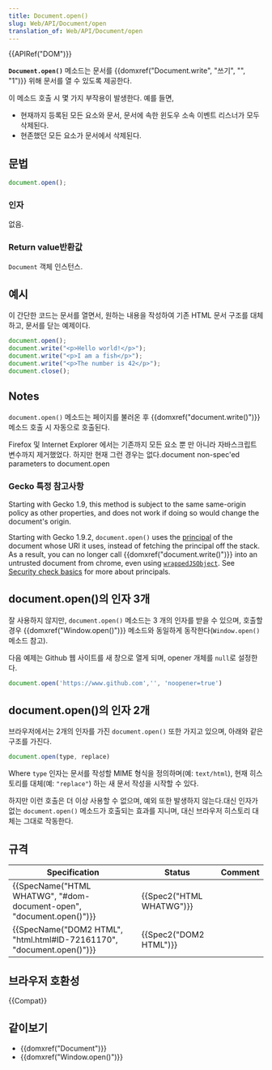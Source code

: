 ```yaml
---
title: Document.open()
slug: Web/API/Document/open
translation_of: Web/API/Document/open
---
```

{{APIRef("DOM")}}

**`Document.open()`** 메소드는 문서를 {{domxref("Document.write", "쓰기", "", "1")}} 위해 문서를 열 수 있도록 제공한다.

이 메소드 호출 시 몇 가지 부작용이 발생한다. 예를 들면,

- 현재까지 등록된 모든 요소와 문서, 문서에 속한 윈도우 소속 이벤트 리스너가 모두 삭제된다.
- 현존했던 모든 요소가 문서에서 삭제된다.

## 문법

```js
document.open();
```

### 인자

없음.

### Return value반환값

`Document` 객체 인스턴스.

## 예시

이 간단한 코드는 문서를 열면서, 원하는 내용을 작성하여 기존 HTML 문서 구조를 대체하고, 문서를 닫는 예제이다.

```js
document.open();
document.write("<p>Hello world!</p>");
document.write("<p>I am a fish</p>");
document.write("<p>The number is 42</p>");
document.close();
```

## Notes

`document.open()` 메소드는 페이지를 불러온 후 {{domxref("document.write()")}} 메소드 호출 시 자동으로 호출된다.

Firefox 및 Internet Explorer 에서는 기존까지 모든 요소 뿐 만 아니라 자바스크립트 변수까지 제거했었다. 하지만 현재 그런 경우는 없다.document non-spec'ed parameters to document.open

### Gecko 특정 참고사항

Starting with Gecko 1.9, this method is subject to the same same-origin policy as other properties, and does not work if doing so would change the document's origin.

Starting with Gecko 1.9.2, `document.open()` uses the [principal](/ko/docs/Security_check_basics) of the document whose URI it uses, instead of fetching the principal off the stack. As a result, you can no longer call {{domxref("document.write()")}} into an untrusted document from chrome, even using [`wrappedJSObject`](/en/wrappedJSObject). See [Security check basics](/en/Security_check_basics) for more about principals.

## document.open()의 인자 3개

잘 사용하지 않지만, `document.open()` 메소드는 3 개의 인자를 받을 수 있으며, 호출할 경우 {{domxref("Window.open()")}} 메소드와 동일하게 동작한다(`Window.open()` 메소드 참고).

다음 예제는 Github 웹 사이트를 새 창으로 열게 되며, opener 개체를 `null`로 설정한다.

```js
document.open('https://www.github.com','', 'noopener=true')
```

## document.open()의 인자 2개

브라우저에서는 2개의 인자를 가진 `document.open()` 또한 가지고 있으며, 아래와 같은 구조를 가진다.

```js
document.open(type, replace)
```

Where `type` 인자는 문서를 작성할 MIME 형식을 정의하며(예: `text/html`), 현재 히스토리를 대체(예: `"replace"`) 하는 새 문서 작성을 시작할 수 있다.

하지만 이런 호출은 더 이상 사용할 수 없으며, 예외 또한 발생하지 않는다.대신 인자가 없는 `document.open()` 메소드가 호출되는 효과를 지니며, 대신 브라우저 히스토리 대체는 그대로 작동한다.

## 규격

| Specification                                                                                | Status                           | Comment |
| -------------------------------------------------------------------------------------------- | -------------------------------- | ------- |
| {{SpecName("HTML WHATWG", "#dom-document-open", "document.open()")}} | {{Spec2("HTML WHATWG")}} |         |
| {{SpecName("DOM2 HTML", "html.html#ID-72161170", "document.open()")}} | {{Spec2("DOM2 HTML")}}     |         |

## 브라우저 호환성

{{Compat}}

## 같이보기

- {{domxref("Document")}}
- {{domxref("Window.open()")}}
